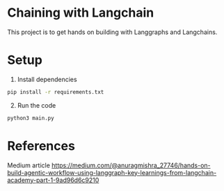 # Chaining with Langchain
This project is to get hands on building with Langgraphs and Langchains.

# Setup
1. Install dependencies
```bash
pip install -r requirements.txt
```
2. Run the code
```python
python3 main.py
```

# References
Medium article <https://medium.com/@anuragmishra_27746/hands-on-build-agentic-workflow-using-langgraph-key-learnings-from-langchain-academy-part-1-9ad96d6c9210>